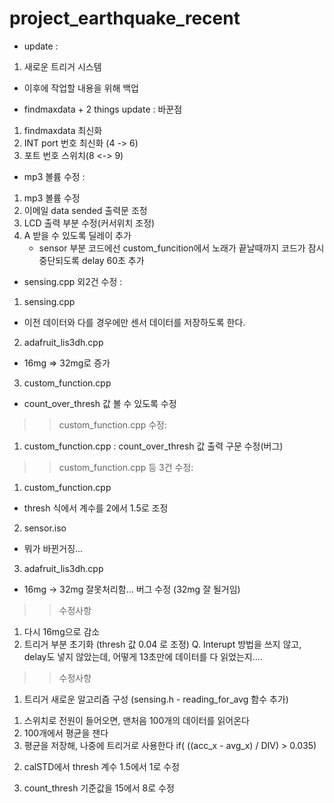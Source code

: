 # project_earthquake_recent

* update :
1. 새로운 트리거 시스템
* 이후에 작업할 내용을 위해 백업


* findmaxdata + 2 things update : 
바꾼점 
1. findmaxdata 최신화
2. INT port 번호 최신화 (4 -> 6)
3. 포트 번호 스위치(8 <-> 9)


* mp3 볼륨 수정 :
1. mp3 볼륨 수정
2. 이메일 data sended 출력문 조정
3. LCD 출력 부분 수정(커서위치 조정)
4. A 받을 수 있도록 딜레이 추가
   + sensor 부분 코드에선 custom_funcition에서 노래가 끝날때까지 코드가 잠시 중단되도록 delay 60초 추가
   
   
* sensing.cpp 외2건 수정 :
1. sensing.cpp
 - 이전 데이터와 다를 경우에만 센서 데이터를 저장하도록 한다.
2. adafruit_lis3dh.cpp
- 16mg => 32mg로 증가
3. custom_function.cpp
- count_over_thresh 값 볼 수 있도록 수정


>> custom_function.cpp 수정:
1. custom_function.cpp
: count_over_thresh 값 출력 구문 수정(버그)

>> custom_function.cpp 등 3건 수정:
1. custom_function.cpp
- thresh 식에서 계수를 2에서 1.5로 조정

2. sensor.iso
- 뭐가 바뀐거징...

3. adafruit_lis3dh.cpp
- 16mg -> 32mg 잘못처리함... 버그 수정
(32mg 잘 될거임)



>> 수정사항
1. 다시 16mg으로 감소
2. 트리거 부분 초기화
   (thresh 값 0.04 로 조정)
   Q. Interupt 방법을 쓰지 않고, delay도 넣지 않았는데, 어떻게 13초만에 데이터를 다 읽었는지....



>> 수정사항
1. 트리거 새로운 알고리즘 구성
(sensing.h - reading_for_avg 함수 추가)

1) 스위치로 전원이 들어오면, 맨처음 100개의 데이터를 읽어온다
2) 100개에서 평균을 잰다
3) 평균을 저장해, 나중에 트리거로 사용한다
if( ((acc_x - avg_x) / DIV) > 0.035)


2. calSTD에서 thresh 계수 1.5에서 1로 수정

3. count_thresh 기준값을 15에서 8로 수정
